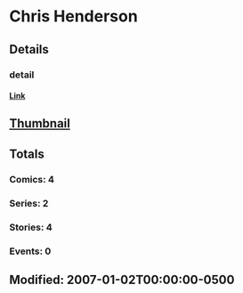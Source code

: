 # Chris  Henderson 
## Details
### detail
#### [Link](http://marvel.com/comics/creators/3715/chris_henderson?utm_campaign=apiRef&utm_source=225578a89fc76f3d20fbffda5d17a88d)
## [Thumbnail](http://i.annihil.us/u/prod/marvel/i/mg/b/40/image_not_available.jpg)
## Totals
### Comics: 4
### Series: 2
### Stories: 4
### Events: 0
## Modified: 2007-01-02T00:00:00-0500